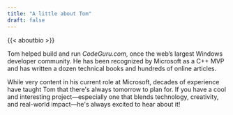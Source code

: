 ```yaml
---
title: "A little about Tom"
draft: false
---
```


{{< aboutbio >}}

Tom helped build and run *CodeGuru.com*, once the web’s largest Windows developer community. He has been recognized by Microsoft as a C++ MVP and has written a dozen technical books and hundreds of online articles.

While very content in his current role at Microsoft, decades of experience have taught Tom that there's always tomorrow to plan for. If you have a cool and interesting project—especially one that blends technology, creativity, and real-world impact—he's always excited to hear about it!
